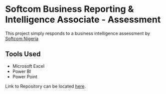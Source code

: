 # Softcom Business Reporting & Intelligence Associate - Assessment

This project simply responds to a business intelligence assessment by [Softcom Nigeria](https://www.softcom.ng/) 

## Tools Used

- Microsoft Excel
- Power BI
- Power Point

Link to Repository can be located [here]().